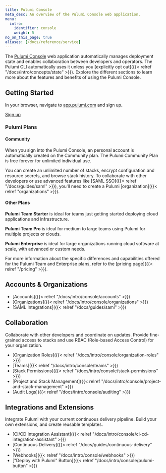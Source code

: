 ```yaml
---
title: Pulumi Console
meta_desc: An overview of the Pulumi Console web application.
menu:
  intro:
    identifier: console
    weight: 5
no_on_this_page: true
aliases: [/docs/reference/service]
---
```


The [Pulumi Console](https://app.pulumi.com) web application automatically manages deployment state and enables collaboration between developers and operators. The Pulumi CLI automatically uses it unless you [explicitly opt out]({{< relref "/docs/intro/concepts/state" >}}). Explore the different sections to learn more about the features and benefits of using the Pulumi Console.

## Getting Started

In your browser, navigate to <a href="https://app.pulumi.com" target="_blank">app.pulumi.com</a> and sign up.

<a class="btn btn-secondary" href="https://app.pulumi.com/signup" target="_blank">Sign up</a>

### Pulumi Plans

#### Community

When you sign into the Pulumi Console, an personal account is automatically
created on the Community plan. The Pulumi Community Plan is free forever for unlimited individual use.

You can create an unlimited number of stacks, encrypt configuration and resource secrets, and browse stack history. To collaborate with other developers or use advanced features like [SAML SSO]({{< relref "/docs/guides/saml" >}}), you'll need to create a Pulumi [organization]({{< relref "organizations" >}}).

#### Other Plans

**Pulumi Team Starter** is ideal for teams just getting started deploying cloud
applications and infrastructure.

**Pulumi Team Pro** is ideal for medium to large teams using Pulumi for multiple projects
or clouds.

**Pulumi Enterprise** is ideal for large organizations running cloud software at
scale, with advanced or custom needs.

For more information about the specific differences and capabilities offered for the
Pulumi Team and Enterprise plans, refer to the [pricing page]({{< relref "/pricing" >}}).

## Accounts & Organizations

* [Accounts]({{< relref "/docs/intro/console/accounts" >}})
* [Organizations]({{< relref "/docs/intro/console/organizations" >}})
* [SAML Integrations]({{< relref "/docs/guides/saml" >}})


## Collaboration

Collaborate with other developers and coordinate on updates. Provide fine-grained access to stacks and use RBAC (Role-based Access Control) for your organization.

* [Organization Roles]({{< relref "/docs/intro/console/organization-roles" >}})
* [Teams]({{< relref "/docs/intro/console/teams" >}})
* [Stack Permissions]({{< relref "/docs/intro/console/stack-permissions" >}})
* [Project and Stack Management]({{< relref "/docs/intro/console/project-and-stack-management" >}})
* [Audit Logs]({{< relref "/docs/intro/console/auditing" >}})

## Integrations and Extensions

Integrate Pulumi with your current continuous delivery pipeline. Build your own extensions, and create reusable templates.

* [CI/CD Integration Assistant]({{< relref "/docs/intro/console/ci-cd-integration-assistant" >}})
* [Continuous Delivery]({{< relref "/docs/guides/continuous-delivery" >}})
* [Webhooks]({{< relref "/docs/intro/console/webhooks" >}})
* ["Deploy with Pulumi" Button]({{< relref "/docs/intro/console/pulumi-button" >}})

